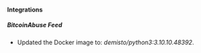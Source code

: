 #### Integrations
##### BitcoinAbuse Feed
- Updated the Docker image to: *demisto/python3:3.10.10.48392*.
